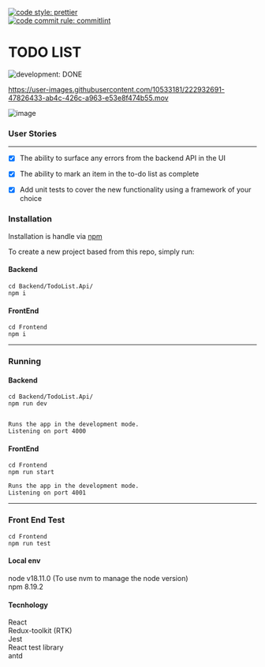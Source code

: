 [![code style: prettier](https://img.shields.io/badge/code_style-prettier-ff69b4.svg?style=plastic)](https://github.com/prettier/prettier)  
[![code commit rule: commitlint](https://img.shields.io/badge/code_commite-commitlint-ff69b4.svg?style=plastic)](https://github.com/conventional-changelog/commitlint)

# TODO LIST

![development: DONE](https://img.shields.io/badge/development-DONE-informational.svg?style=plastic)


https://user-images.githubusercontent.com/10533181/222932691-47826433-ab4c-426c-a963-e53e8f474b55.mov

![image](https://user-images.githubusercontent.com/10533181/222932850-c7ce68c9-b3ff-47cb-b164-99fc1b9e353f.png)

### User Stories

---

- [x] The ability to surface any errors from the backend API in the UI
- [x] The ability to mark an item in the to-do list as complete
- [x] Add unit tests to cover the new functionality using a framework of your choice


### Installation

Installation is handle via [npm](https://docs.npmjs.com/)

To create a new project based from this repo, simply run:

#### Backend  
```shell
cd Backend/TodoList.Api/
npm i
```
#### FrontEnd  
```shell
cd Frontend
npm i
```
---

### Running

#### Backend  
```shell
cd Backend/TodoList.Api/
npm run dev


Runs the app in the development mode.
Listening on port 4000
```

#### FrontEnd  
```shell
cd Frontend
npm run start

Runs the app in the development mode.
Listening on port 4001
```
---

### Front End Test
```shell
cd Frontend
npm run test
```

#### Local env

node v18.11.0 (To use nvm to manage the node version)  
npm 8.19.2

#### Tecnhology

React  
Redux-toolkit (RTK)  
Jest  
React test library  
antd  
 
